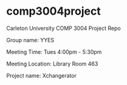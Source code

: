 # comp3004project
Carleton University COMP 3004 Project Repo

Group name: YYES

Meeting Time: Tues 4:00pm - 5:30pm

Meeting Location: Library Room 463

Project name: Xchangerator
